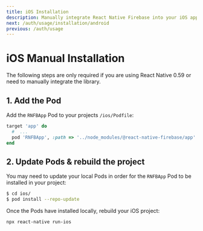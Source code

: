 ```yaml
---
title: iOS Installation
description: Manually integrate React Native Firebase into your iOS application.
next: /auth/usage/installation/android
previous: /auth/usage
---
```


# iOS Manual Installation

The following steps are only required if you are using React Native  0.59 or need to manually integrate the library.

## 1. Add the Pod

Add the `RNFBApp` Pod to your projects `/ios/Podfile`:

```ruby
target 'app' do
  #  ...
  pod 'RNFBApp', :path => '../node_modules/@react-native-firebase/app'
end
```

## 2. Update Pods & rebuild the project

You may need to update your local Pods in order for the `RNFBApp` Pod to be installed in your project:

```bash
$ cd ios/
$ pod install --repo-update
```

Once the Pods have installed locally, rebuild your iOS project:

```bash
npx react-native run-ios
```
